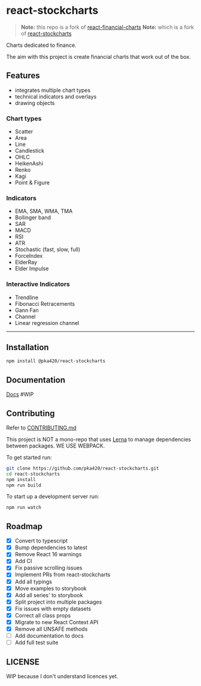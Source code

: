 # react-stockcharts
> **Note:** this repo is a fork of [react-financial-charts](https://github.com/react-financial/react-financial-charts)
> **Note:** which is a fork of [react-stockcharts](https://github.com/rrag/react-stockcharts)

Charts dedicated to finance.

The aim with this project is create financial charts that work out of the box.

## Features

- integrates multiple chart types
- technical indicators and overlays
- drawing objects

### Chart types

- Scatter
- Area
- Line
- Candlestick
- OHLC
- HeikenAshi
- Renko
- Kagi
- Point & Figure

### Indicators

- EMA, SMA, WMA, TMA
- Bollinger band
- SAR
- MACD
- RSI
- ATR
- Stochastic (fast, slow, full)
- ForceIndex
- ElderRay
- Elder Impulse

### Interactive Indicators

- Trendline
- Fibonacci Retracements
- Gann Fan
- Channel
- Linear regression channel

---

## Installation

```sh
npm install @pka420/react-stockcharts
```

## Documentation

[Docs]() #WIP

## Contributing

Refer to [CONTRIBUTING.md](./CONTRIBUTING.md)

This project is NOT a mono-repo that uses [Lerna](https://lerna.js.org/) to manage dependencies between packages.
WE USE WEBPACK.

To get started run:

```bash
git clone https://github.com/pka420/react-stockcharts.git
cd react-stockcharts
npm install
npm run build
```

To start up a development server run:

```bash
npm run watch
```

## Roadmap

- [x] Convert to typescript
- [x] Bump dependencies to latest
- [x] Remove React 16 warnings
- [x] Add CI
- [x] Fix passive scrolling issues
- [x] Implement PRs from react-stockcharts
- [x] Add all typings
- [x] Move examples to storybook
- [x] Add all series' to storybook
- [x] Split project into multiple packages
- [x] Fix issues with empty datasets
- [x] Correct all class props
- [x] Migrate to new React Context API
- [x] Remove all UNSAFE methods
- [ ] Add documentation to docs
- [ ] Add full test suite

## LICENSE
WIP because I don't understand licences yet.
